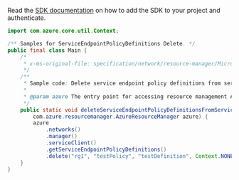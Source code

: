 Read the [SDK documentation](https://github.com/Azure/azure-sdk-for-java/blob/azure-resourcemanager_2.10.0/sdk/resourcemanager/azure-resourcemanager/README.md) on how to add the SDK to your project and authenticate.

```java
import com.azure.core.util.Context;

/** Samples for ServiceEndpointPolicyDefinitions Delete. */
public final class Main {
    /*
     * x-ms-original-file: specification/network/resource-manager/Microsoft.Network/stable/2021-05-01/examples/ServiceEndpointPolicyDefinitionDelete.json
     */
    /**
     * Sample code: Delete service endpoint policy definitions from service endpoint policy.
     *
     * @param azure The entry point for accessing resource management APIs in Azure.
     */
    public static void deleteServiceEndpointPolicyDefinitionsFromServiceEndpointPolicy(
        com.azure.resourcemanager.AzureResourceManager azure) {
        azure
            .networks()
            .manager()
            .serviceClient()
            .getServiceEndpointPolicyDefinitions()
            .delete("rg1", "testPolicy", "testDefinition", Context.NONE);
    }
}
```
